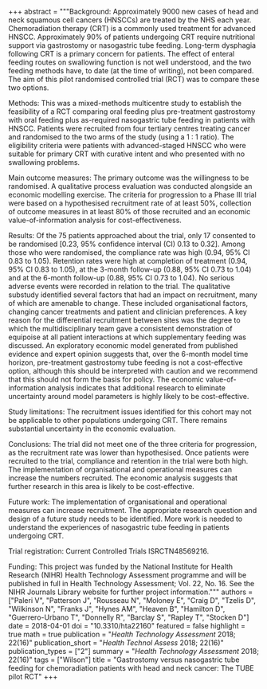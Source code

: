 +++
abstract = """Background: Approximately 9000 new cases of head and neck squamous cell cancers (HNSCCs) are treated by the NHS each year. Chemoradiation therapy (CRT) is a commonly used treatment for advanced HNSCC. Approximately 90% of patients undergoing CRT require nutritional support via gastrostomy or nasogastric tube feeding. Long-term dysphagia following CRT is a primary concern for patients. The effect of enteral feeding routes on swallowing function is not well understood, and the two feeding methods have, to date (at the time of writing), not been compared. The aim of this pilot randomised controlled trial (RCT) was to compare these two options.

Methods: This was a mixed-methods multicentre study to establish the feasibility of a RCT comparing oral feeding plus pre-treatment gastrostomy with oral feeding plus as-required nasogastric tube feeding in patients with HNSCC. Patients were recruited from four tertiary centres treating cancer and randomised to the two arms of the study (using a 1 : 1 ratio). The eligibility criteria were patients with advanced-staged HNSCC who were suitable for primary CRT with curative intent and who presented with no swallowing problems.

Main outcome measures: The primary outcome was the willingness to be randomised. A qualitative process evaluation was conducted alongside an economic modelling exercise. The criteria for progression to a Phase III trial were based on a hypothesised recruitment rate of at least 50%, collection of outcome measures in at least 80% of those recruited and an economic value-of-information analysis for cost-effectiveness.

Results: Of the 75 patients approached about the trial, only 17 consented to be randomised [0.23, 95% confidence interval (CI) 0.13 to 0.32]. Among those who were randomised, the compliance rate was high (0.94, 95% CI 0.83 to 1.05). Retention rates were high at completion of treatment (0.94, 95% CI 0.83 to 1.05), at the 3-month follow-up (0.88, 95% CI 0.73 to 1.04) and at the 6-month follow-up (0.88, 95% CI 0.73 to 1.04). No serious adverse events were recorded in relation to the trial. The qualitative substudy identified several factors that had an impact on recruitment, many of which are amenable to change. These included organisational factors, changing cancer treatments and patient and clinician preferences. A key reason for the differential recruitment between sites was the degree to which the multidisciplinary team gave a consistent demonstration of equipoise at all patient interactions at which supplementary feeding was discussed. An exploratory economic model generated from published evidence and expert opinion suggests that, over the 6-month model time horizon, pre-treatment gastrostomy tube feeding is not a cost-effective option, although this should be interpreted with caution and we recommend that this should not form the basis for policy. The economic value-of-information analysis indicates that additional research to eliminate uncertainty around model parameters is highly likely to be cost-effective.

Study limitations: The recruitment issues identified for this cohort may not be applicable to other populations undergoing CRT. There remains substantial uncertainty in the economic evaluation.

Conclusions: The trial did not meet one of the three criteria for progression, as the recruitment rate was lower than hypothesised. Once patients were recruited to the trial, compliance and retention in the trial were both high. The implementation of organisational and operational measures can increase the numbers recruited. The economic analysis suggests that further research in this area is likely to be cost-effective.

Future work: The implementation of organisational and operational measures can increase recruitment. The appropriate research question and design of a future study needs to be identified. More work is needed to understand the experiences of nasogastric tube feeding in patients undergoing CRT.

Trial registration: Current Controlled Trials ISRCTN48569216.

Funding: This project was funded by the National Institute for Health Research (NIHR) Health Technology Assessment programme and will be published in full in Health Technology Assessment; Vol. 22, No. 16. See the NIHR Journals Library website for further project information."""
authors = ["Paleri V", "Patterson J", "Rousseau N", "Moloney E", "Craig D", "Tzelis D", "Wilkinson N", "Franks J", "Hynes AM", "Heaven B", "Hamilton D", "Guerrero-Urbano T", "Donnelly R", "Barclay S", "Rapley T", "Stocken D"]
date = 2018-04-01
doi = "10.3310/hta22160"
featured = false
highlight = true
math = true
publication = "*Health Technology Assessment* 2018; 22(16)"
publication_short = "*Health Technol Assess* 2018; 22(16)"
publication_types = ["2"]
summary = "*Health Technology Assessment* 2018; 22(16)"
tags = ["Wilson"]
title = "Gastrostomy versus nasogastric tube feeding for chemoradiation patients with head and neck cancer: The TUBE pilot RCT"
+++
